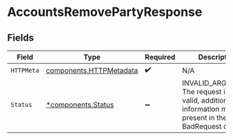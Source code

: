 # AccountsRemovePartyResponse


## Fields

| Field                                                                                                        | Type                                                                                                         | Required                                                                                                     | Description                                                                                                  |
| ------------------------------------------------------------------------------------------------------------ | ------------------------------------------------------------------------------------------------------------ | ------------------------------------------------------------------------------------------------------------ | ------------------------------------------------------------------------------------------------------------ |
| `HTTPMeta`                                                                                                   | [components.HTTPMetadata](../../models/components/httpmetadata.md)                                           | :heavy_check_mark:                                                                                           | N/A                                                                                                          |
| `Status`                                                                                                     | [*components.Status](../../models/components/status.md)                                                      | :heavy_minus_sign:                                                                                           | INVALID_ARGUMENT: The request is not valid, additional information may be present in the BadRequest details. |